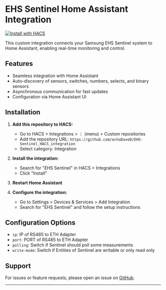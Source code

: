 # EHS Sentinel Home Assistant Integration

[![Install with HACS](https://img.shields.io/badge/HACS-Install%20this%20integration-blue?style=for-the-badge&logo=home-assistant)](https://my.home-assistant.io/redirect/hacs_repository/?owner=echoDaveD&repository=EHS-Sentinel_HACS_integration&category=integration)

This custom integration connects your Samsung EHS Sentinel system to Home Assistant, enabling real-time monitoring and control.

## Features

- Seamless integration with Home Assistant
- Auto-discovery of sensors, switches, numbers, selects, and binary sensors
- Asynchronous communication for fast updates
- Configuration via Home Assistant UI

## Installation

1. **Add this repository to HACS:**
   - Go to HACS > Integrations > ⋮ (menu) > Custom repositories
   - Add the repository URL: `https://github.com/echoDaveD/EHS-Sentinel_HACS_integration`
   - Select category: Integration

2. **Install the integration:**
   - Search for "EHS Sentinel" in HACS > Integrations
   - Click "Install"

3. **Restart Home Assistant**

4. **Configure the integration:**
   - Go to Settings > Devices & Services > Add Integration
   - Search for "EHS Sentinel" and follow the setup instructions

## Configuration Options

- `ip`: IP of RS485 to ETH Adapter
- `port`: PORT of RS485 to ETH Adapter
- `polling`: Switch if Sentinel should poll some measurements
- `write-mode`: Switch if Entities of Sentinel are writable or only read only

## Support

For issues or feature requests, please open an issue on [GitHub](https://github.com/echoDaveD/EHS-Sentinel_HACS_integration/issues).

---